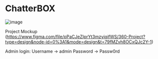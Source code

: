 # ChatterBOX


![image](https://github.com/yatharth711/myDiscussionForum/assets/67724181/6bad73d2-5f4d-4c3c-bb06-5ae05f9f3d10)

Project Mockup
(https://www.figma.com/file/pPaCJeZIprYt3mzyiqifWS/360-Project?type=design&node-id=0%3A1&mode=design&t=79fMZvh8OCxQJc2Y-1)

Admin login:
Username -> admin
Password -> Passw0rd
